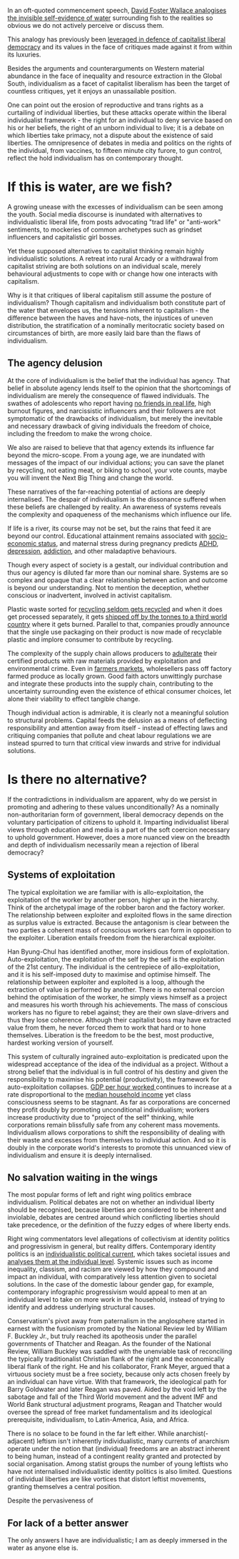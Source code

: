 In an oft-quoted commencement speech, [David Foster Wallace analogises the invisible self-evidence of water](https://fs.blog/david-foster-wallace-this-is-water/) surrounding fish to the realities so obvious we do not actively perceive or discuss them.

This analogy has previously been [leveraged in defence of capitalist liberal democracy](http://www.demorgen.be/opinie/de-stelling-is-even-eenvoudig-als-onloochenbaar-onze-samenlevingsvorm-is-superieur-aan-alle-andere-ter-wereld-ba1de624/) and its values in the face of critiques made against it from within its luxuries.

Besides the arguments and counterarguments on Western material abundance in the face of inequality and resource extraction in the Global South, individualism as a facet of capitalist liberalism has been the target of countless critiques, yet it enjoys an unassailable position.

One can point out the erosion of reproductive and trans rights as a curtailing of individual liberties, but these attacks operate within the liberal individualist framework - the right for an individual to deny service based on his or her beliefs, the right of an unborn individual to live; it is a debate on which liberties take primacy, not a dispute about the existence of said liberties. The omnipresence of debates in media and politics on the rights of the individual, from vaccines, to fifteen minute city furore, to gun control, reflect the hold individualism has on contemporary thought.

# If this is water, are we fish?

A growing unease with the excesses of individualism can be seen among the youth. Social media discourse is inundated with alternatives to individualistic liberal life, from posts advocating "trad life" or "anti-work" sentiments, to mockeries of common archetypes such as grindset influencers and capitalistic girl bosses.

Yet these supposed alternatives to capitalist thinking remain highly individualistic solutions. A retreat into rural Arcady or a withdrawal from capitalist striving are both solutions on an individual scale, merely behavioural adjustments to cope with or change how one interacts with capitalism.

Why is it that critiques of liberal capitalism still assume the posture of individualism? Though capitalism and individualism both constitute part of the water that envelopes us, the tensions inherent to capitalism - the difference between the haves and have-nots, the injustices of uneven distribution, the stratification of a nominally meritocratic society based on circumstances of birth, are more easily laid bare than the flaws of individualism.

## The agency delusion

At the core of individualism is the belief that the individual has agency. That belief in  absolute agency lends itself to the opinion that the shortcomings of individualism are merely the consequence of flawed individuals. The swathes of adolescents who report having [no friends in real life](https://www.aei.org/research-products/report/the-state-of-american-friendship-change-challenges-and-loss/), high burnout figures, and narcissistic influencers and their followers are not symptomatic of the drawbacks of individualism, but merely the inevitable and necessary drawback of giving individuals the freedom of choice, including the freedom to make the wrong choice.

We also are raised to believe that that agency extends its influence far beyond the micro-scope. From a young age, we are inundated with messages of the impact of our individual actions; you can save the planet by recycling, not eating meat, or biking to school, your vote counts, maybe you will invent the Next Big Thing and change the world.

These narratives of the far-reaching potential of actions are deeply internalised. The despair of individualism is the dissonance suffered when these beliefs are challenged by reality. An awareness of systems reveals the complexity and opaqueness of the mechanisms which influence our life.

If life is a river, its course may not be set, but the rains that feed it are beyond our control. Educational attainment remains associated with [socio-economic status](https://www.nature.com/articles/s41539-022-00120-3), and maternal stress during pregnancy predicts [ADHD](https://www.ncbi.nlm.nih.gov/pmc/articles/PMC2186370/), [depression](https://www.ncbi.nlm.nih.gov/pmc/articles/PMC8641663/), [addiction](https://www.ncbi.nlm.nih.gov/pmc/articles/PMC3195272/), and other maladaptive behaviours.

Though every aspect of society is a gestalt, our individual contribution and thus our agency is diluted far more than our nominal share. Systems are so complex and opaque that a clear relationship between action and outcome is beyond our understanding. Not to mention the deception, whether conscious or inadvertent, involved in activist capitalism. 

Plastic waste sorted for [recycling seldom gets recycled](https://www.greenpeace.org/usa/reports/circular-claims-fall-flat-again/) and when it does get processed separately, it gets [shipped off by the tonnes to a third world country](https://www.bbc.com/news/world-asia-46518747) where it gets burned. Parallel to that, companies proudly announce that the single use packaging on their product is now made of recyclable plastic and implore consumer to contribute by recycling.

The complexity of the supply chain allows producers to [adulterate](https://www.washingtonpost.com/business/2019/10/23/chocolate-companies-say-their-cocoa-is-certified-some-farms-use-child-labor-thousands-are-protected-forests/) their certified products with raw materials provided by exploitation and environmental crime. Even in [farmers markets](https://www.cbc.ca/news/business/farmers-markets-lies-marketplace-1.4306231), wholesellers pass off factory farmed produce as locally grown. Good faith actors unwittingly purchase and integrate these products into the supply chain, contributing to the uncertainty surrounding even the existence of ethical consumer choices, let alone their viability to effect tangible change.

Though individual action is admirable, it is clearly not a meaningful solution to structural problems. Capital feeds the delusion as a means of deflecting responsibility and attention away from itself - instead of effecting laws and critiquing companies that pollute and cheat labour regulations we are instead spurred to turn that critical view inwards and strive for individual solutions.

# Is there no alternative?

If the contradictions in individualism are apparent, why do we persist in promoting and adhering to these values unconditionally? As a nominally non-authoritarian form of government, liberal democracy depends on the voluntary participation of citizens to uphold it. Imparting individualist liberal views through education and media is a part of the soft coercion necessary to uphold government. However, does a more nuanced view on the breadth and depth of individualism necessarily mean a rejection of liberal democracy?

## Systems of exploitation

The typical exploitation we are familiar with is allo-exploitation, the exploitation of the worker by another person, higher up in the hierarchy. Think of the archetypal image of the robber baron and the factory worker. The relationship between exploiter and exploited flows in the same direction as surplus value is extracted. Because the antagonism is clear between the two parties a coherent mass of conscious workers can form in opposition to the exploiter. Liberation entails freedom from the hierarchical exploiter.

Han Byung-Chul has identified another, more insidious form of exploitation. Auto-exploitation, the exploitation of the self by the self is the exploitation of the 21st century. The individual is the centrepiece of allo-exploitation, and it is his self-imposed duty to maximise and optimise himself. The relationship between exploiter and exploited is a loop, although the extraction of value is performed by another. There is no external coercion behind the optimisation of the worker, he simply views himself as a project and measures his worth through his achievements. The mass of conscious workers has no figure to rebel against; they are their own slave-drivers and thus they lose coherence. Although their capitalist boss may have extracted value from them, he never forced them to work that hard or to hone themselves. Liberation is the freedom to be the best, most productive, hardest working version of yourself.

This system of culturally ingrained auto-exploitation is predicated upon the widespread acceptance of the idea of the individual as a project. Without a strong belief that the individual is in full control of his destiny and given the responsibility to maximise his potential (productivity), the framework for auto-exploitation collapses. [GDP per hour worked ](https://www.pewresearch.org/social-trends/2020/01/09/trends-in-income-and-wealth-inequality/) continues to increase at a rate disproportional to the [median household income](https://www.pewresearch.org/social-trends/2020/01/09/trends-in-income-and-wealth-inequality/) yet class consciousness seems to be stagnant. As far as corporations are concerned they profit doubly by promoting unconditional individualism; workers increase productivity due to "project of the self" thinking, while corporations remain blissfully safe from any coherent mass movements. Individualism allows corporations to shift the responsibility of dealing with their waste and excesses from themselves to individual action. And so it is doubly in the corporate world's interests to promote this unnuanced view of individualism and ensure it is deeply internalised.

## No salvation waiting in the wings

The most popular forms of left and right wing politics embrace individualism. Political debates are not on whether an individual liberty should be recognised, because liberties are considered to be inherent and inviolable, debates are centred around which conflicting liberties should take precedence, or the definition of the fuzzy edges of where liberty ends.

Right wing commentators level allegations of collectivism at identity politics and progressivism in general, but reality differs. Contemporary identity politics is an [individualistic political current](https://theintercept.com/2018/05/27/identity-politics-book-asad-haider/), which takes societal issues and [analyses them at the individual level](https://kapital-noviny.sk/what-went-right-is-also-what-went-wrong-identity-politics-between-collectivity-and-individualisation/). Systemic issues such as income inequality, classism, and racism are viewed by how they compound and impact an individual, with comparatively less attention given to societal solutions. In the case of the domestic labour gender gap, for example, contemporary infographic progressivism would appeal to men at an individual level to take on more work in the household, instead of trying to identify and address underlying structural causes.

Conservatism's pivot away from paternalism in the anglosphere started in earnest with the fusionism promoted by the National Review led by William F. Buckley Jr., but truly reached its apotheosis under the parallel governments of Thatcher and Reagan. As the founder of the National Review, William Buckley was saddled with the unenviable task of reconciling the typically traditionalist Christian flank of the right and the economically liberal flank of the right. He and his collaborator, Frank Meyer, argued that a virtuous society must be a free society, because only acts chosen freely by an individual can have virtue. With that framework, the ideological path for Barry Goldwater and later Reagan was paved. Aided by the void left by the sabotage and fall of the Third World movement and the advent IMF and World Bank structural adjustment programs, Reagan and Thatcher would oversee the spread of free market fundamentalism and its ideological prerequisite, individualism, to Latin-America, Asia, and Africa.

There is no solace to be found in the far left either. While anarchist(-adjacent) leftism isn't inherently individualistic, many currents of anarchism operate under the notion that (individual) freedoms are an abstract inherent to being human, instead of a contingent reality granted and protected by social organisation. Among statist groups the number of young leftists who have not internalised individualistic identity politics is also limited. Questions of individual liberties are like vortices that distort leftist movements, granting themselves a central position.

Despite the pervasiveness of 

## For lack of a better answer

The only answers I have are individualistic; I am as deeply immersed in the water as anyone else is. 